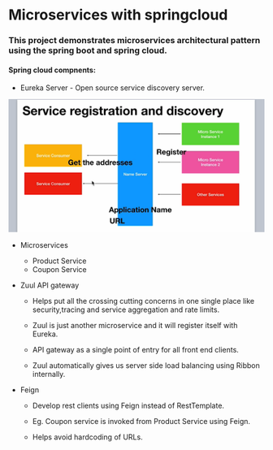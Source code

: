 # Microservices with springcloud

### This project demonstrates microservices architectural pattern using the spring boot and spring cloud.

#### Spring cloud compnents:

* Eureka Server - Open source service discovery server.

![Alt desc](https://github.com/nj11/springcloud/blob/master/screenshots/nameserver.png)


* Microservices
  * Product Service
  * Coupon Service
  
* Zuul API gateway
    * Helps put all the crossing cutting concerns in one single place like security,tracing and service aggregation and rate limits.
   
    * Zuul is just another microservice and it will register itself with Eureka.
   
    * API gateway as a single point of entry for all front end clients.
    
    * Zuul automatically gives us server side load balancing using Ribbon internally.


* Feign
   
   * Develop rest clients using Feign instead of RestTemplate.
   
   * Eg. Coupon service is invoked from Product Service using Feign.
   
   * Helps avoid hardcoding of URLs.








